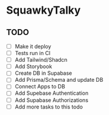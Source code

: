 # SquawkyTalky

## TODO

- [ ] Make it deploy
- [ ] Tests run in CI
- [ ] Add Tailwind/Shadcn
- [ ] Add Storybook
- [ ] Create DB in Supabase
- [ ] Add Prisma/Schema and update DB
- [ ] Connect Apps to DB
- [ ] Add Supebase Authentication
- [ ] Add Supabase Authorizations
- [ ] Add more tasks to this todo
